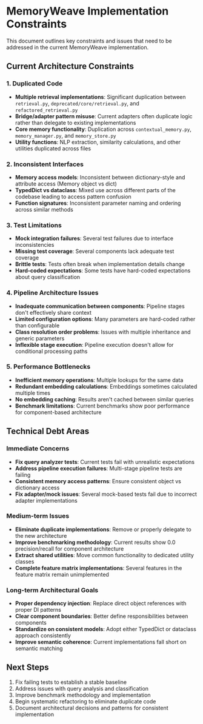 # MemoryWeave Implementation Constraints

This document outlines key constraints and issues that need to be addressed in the current MemoryWeave implementation.

## Current Architecture Constraints

### 1. Duplicated Code

- **Multiple retrieval implementations**: Significant duplication between `retrieval.py`, `deprecated/core/retrieval.py`, and `refactored_retrieval.py`
- **Bridge/adapter pattern misuse**: Current adapters often duplicate logic rather than delegate to existing implementations
- **Core memory functionality**: Duplication across `contextual_memory.py`, `memory_manager.py`, and `memory_store.py`
- **Utility functions**: NLP extraction, similarity calculations, and other utilities duplicated across files

### 2. Inconsistent Interfaces

- **Memory access models**: Inconsistent between dictionary-style and attribute access (Memory object vs dict)
- **TypedDict vs dataclass**: Mixed use across different parts of the codebase leading to access pattern confusion
- **Function signatures**: Inconsistent parameter naming and ordering across similar methods

### 3. Test Limitations

- **Mock integration failures**: Several test failures due to interface inconsistencies
- **Missing test coverage**: Several components lack adequate test coverage
- **Brittle tests**: Tests often break when implementation details change
- **Hard-coded expectations**: Some tests have hard-coded expectations about query classification

### 4. Pipeline Architecture Issues

- **Inadequate communication between components**: Pipeline stages don't effectively share context
- **Limited configuration options**: Many parameters are hard-coded rather than configurable
- **Class resolution order problems**: Issues with multiple inheritance and generic parameters
- **Inflexible stage execution**: Pipeline execution doesn't allow for conditional processing paths

### 5. Performance Bottlenecks

- **Inefficient memory operations**: Multiple lookups for the same data
- **Redundant embedding calculations**: Embeddings sometimes calculated multiple times
- **No embedding caching**: Results aren't cached between similar queries
- **Benchmark limitations**: Current benchmarks show poor performance for component-based architecture

## Technical Debt Areas

### Immediate Concerns

- **Fix query analyzer tests**: Current tests fail with unrealistic expectations
- **Address pipeline execution failures**: Multi-stage pipeline tests are failing
- **Consistent memory access patterns**: Ensure consistent object vs dictionary access
- **Fix adapter/mock issues**: Several mock-based tests fail due to incorrect adapter implementations

### Medium-term Issues

- **Eliminate duplicate implementations**: Remove or properly delegate to the new architecture
- **Improve benchmarking methodology**: Current results show 0.0 precision/recall for component architecture
- **Extract shared utilities**: Move common functionality to dedicated utility classes
- **Complete feature matrix implementations**: Several features in the feature matrix remain unimplemented

### Long-term Architectural Goals

- **Proper dependency injection**: Replace direct object references with proper DI patterns
- **Clear component boundaries**: Better define responsibilities between components
- **Standardize on consistent models**: Adopt either TypedDict or dataclass approach consistently
- **Improve semantic coherence**: Current implementations fall short on semantic matching

## Next Steps

1. Fix failing tests to establish a stable baseline
1. Address issues with query analysis and classification
1. Improve benchmark methodology and implementation
1. Begin systematic refactoring to eliminate duplicate code
1. Document architectural decisions and patterns for consistent implementation
